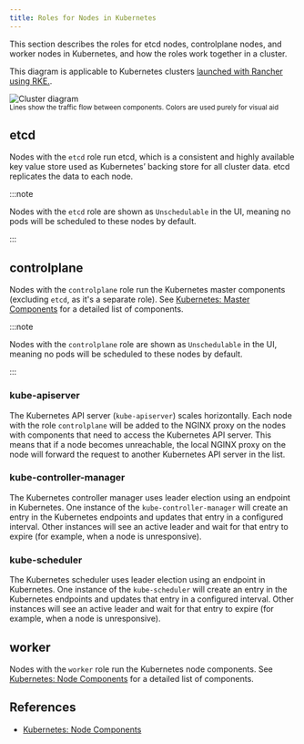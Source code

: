 ```yaml
---
title: Roles for Nodes in Kubernetes
---
```


<head>
  <link rel="canonical" href="https://ranchermanager.docs.rancher.com/how-to-guides/new-user-guides/kubernetes-clusters-in-rancher-setup/checklist-for-production-ready-clusters/roles-for-nodes-in-kubernetes"/>
</head>

This section describes the roles for etcd nodes, controlplane nodes, and worker nodes in Kubernetes, and how the roles work together in a cluster.

This diagram is applicable to Kubernetes clusters [launched with Rancher using RKE.](../../../../pages-for-subheaders/launch-kubernetes-with-rancher.md).

![Cluster diagram](/img/clusterdiagram.svg)<br/>
<sup>Lines show the traffic flow between components. Colors are used purely for visual aid</sup>

## etcd

Nodes with the `etcd` role run etcd, which is a consistent and highly available key value store used as Kubernetes’ backing store for all cluster data. etcd replicates the data to each node.

:::note

Nodes with the `etcd` role are shown as `Unschedulable` in the UI, meaning no pods will be scheduled to these nodes by default.

:::

## controlplane

Nodes with the `controlplane` role run the Kubernetes master components (excluding `etcd`, as it's a separate role). See [Kubernetes: Master Components](https://kubernetes.io/docs/concepts/overview/components/#master-components) for a detailed list of components.

:::note

Nodes with the `controlplane` role are shown as `Unschedulable` in the UI, meaning no pods will be scheduled to these nodes by default.

:::

### kube-apiserver

The Kubernetes API server (`kube-apiserver`) scales horizontally. Each node with the role `controlplane` will be added to the NGINX proxy on the nodes with components that need to access the Kubernetes API server. This means that if a node becomes unreachable, the local NGINX proxy on the node will forward the request to another Kubernetes API server in the list.

### kube-controller-manager

The Kubernetes controller manager uses leader election using an endpoint in Kubernetes. One instance of the `kube-controller-manager` will create an entry in the Kubernetes endpoints and updates that entry in a configured interval. Other instances will see an active leader and wait for that entry to expire (for example, when a node is unresponsive).

### kube-scheduler

The Kubernetes scheduler uses leader election using an endpoint in Kubernetes. One instance of the `kube-scheduler` will create an entry in the Kubernetes endpoints and updates that entry in a configured interval. Other instances will see an active leader and wait for that entry to expire (for example, when a node is unresponsive).

## worker

Nodes with the `worker` role run the Kubernetes node components. See [Kubernetes: Node Components](https://kubernetes.io/docs/concepts/overview/components/#node-components) for a detailed list of components.

## References

* [Kubernetes: Node Components](https://kubernetes.io/docs/concepts/overview/components/#node-components)